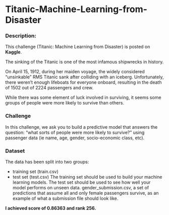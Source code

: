 # Titanic-Machine-Learning-from-Disaster
### Description:
This challenge (Titanic: Machine Learning from Disaster) is posted on **Kaggle**.

The sinking of the Titanic is one of the most infamous shipwrecks in history.

On April 15, 1912, during her maiden voyage, the widely considered “unsinkable” RMS Titanic sank after colliding with an iceberg. Unfortunately, there weren’t enough lifeboats for everyone onboard, resulting in the death of 1502 out of 2224 passengers and crew.

While there was some element of luck involved in surviving, it seems some groups of people were more likely to survive than others.

### Challenge
In this challenge, we ask you to build a predictive model that answers the question: “what sorts of people were more likely to survive?” using passenger data (ie name, age, gender, socio-economic class, etc). 

### Dataset
The data has been split into two groups:

* training set (train.csv)
* test set (test.csv)
The training set should be used to build your machine learning models. 
The test set should be used to see how well your model performs on unseen data.
gender_submission.csv, a set of predictions that assume all and only female passengers survive, as an example of what a submission file should look like.

**I achieved score of 0.86363 and rank 256.**

